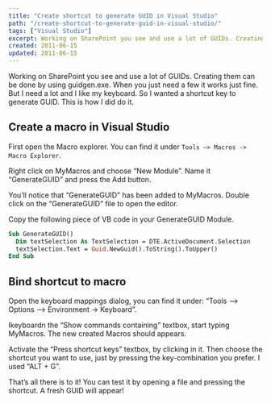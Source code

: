 ```yaml
---
title: "Create shortcut to generate GUID in Visual Studio"
path: "/create-shortcut-to-generate-guid-in-visual-studio/"
tags: ["Visual Studio"]
excerpt: Working on SharePoint you see and use a lot of GUIDs. Creating them can be done by using guidgen.exe. When you just need a few it works just fine. But I need a lot and I like my keyboard. So I wanted a shortcut key to generate GUID. This is how I did do it.
created: 2011-06-15
updated: 2011-06-15
---
```



Working on SharePoint you see and use a lot of GUIDs. Creating them can be done by using guidgen.exe. When you just need a few it works just fine. But I need a lot and I like my keyboard. So I wanted a shortcut key to generate GUID. This is how I did do it.

## Create a macro in Visual Studio

First open the Macro explorer. You can find it under `Tools –> Macros -> Macro Explorer`.

Right click on MyMacros and choose “New Module”. Name it “GenerateGUID” and press the Add button.

You’ll notice that “GenerateGUID” has been added to MyMacros. Double click on the “GenerateGUID” file to open the editor.

Copy the following piece of VB code in your GenerateGUID Module.

```vb
Sub GenerateGUID()
  Dim textSelection As TextSelection = DTE.ActiveDocument.Selection
  textSelection.Text = Guid.NewGuid().ToString().ToUpper()
End Sub
```

## Bind shortcut to macro

Open the keyboard mappings dialog, you can find it under: “Tools –> Options –> Environment -> Keyboard”.

Ikeyboardn the “Show commands containing” textbox, start typing MyMacros. The new created Macros should appears.

Activate the “Press shortcut keys” textbox, by clicking in it. Then choose the shortcut you want to use, just by pressing the key-combination you prefer. I used “ALT + G”.

That’s all there is to it! You can test it by opening a file and pressing the shortcut. A fresh GUID will appear!